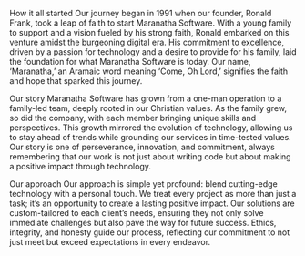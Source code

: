 How it all started
Our journey began in 1991 when our founder, Ronald Frank, took a leap of faith to start Maranatha Software. With a young family to support and a vision fueled by his strong faith, Ronald embarked on this venture amidst the burgeoning digital era. His commitment to excellence, driven by a passion for technology and a desire to provide for his family, laid the foundation for what Maranatha Software is today. Our name, ‘Maranatha,’ an Aramaic word meaning ‘Come, Oh Lord,’ signifies the faith and hope that sparked this journey.

Our story
Maranatha Software has grown from a one-man operation to a family-led team, deeply rooted in our Christian values. As the family grew, so did the company, with each member bringing unique skills and perspectives. This growth mirrored the evolution of technology, allowing us to stay ahead of trends while grounding our services in time-tested values. Our story is one of perseverance, innovation, and commitment, always remembering that our work is not just about writing code but about making a positive impact through technology.

Our approach
Our approach is simple yet profound: blend cutting-edge technology with a personal touch. We treat every project as more than just a task; it’s an opportunity to create a lasting positive impact. Our solutions are custom-tailored to each client’s needs, ensuring they not only solve immediate challenges but also pave the way for future success. Ethics, integrity, and honesty guide our process, reflecting our commitment to not just meet but exceed expectations in every endeavor.
